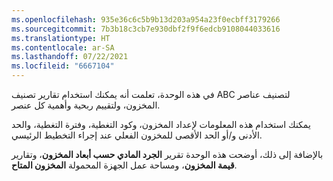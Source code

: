 ```yaml
---
ms.openlocfilehash: 935e36c6c5b9b13d203a954a23f0ecbff3179266
ms.sourcegitcommit: 7b3b18c3cb7e930dbf2f9f6edcb9108044033616
ms.translationtype: HT
ms.contentlocale: ar-SA
ms.lasthandoff: 07/22/2021
ms.locfileid: "6667104"
---
```

في هذه الوحدة، تعلمت أنه يمكنك استخدام تقارير تصنيف ABC لتصنيف عناصر المخزون، ولتقييم ربحية وأهمية كل عنصر.

يمكنك استخدام هذه المعلومات لإعداد المخزون، وكود التغطية، وفترة التغطية، والحد الأدنى و/أو الحد الأقصى للمخزون الفعلي عند إجراء التخطيط الرئيسي.

بالإضافة إلى ذلك، أوضحت هذه الوحدة تقرير **الجرد المادي حسب أبعاد المخزون**، وتقارير **قيمة المخزون**، ومساحة عمل الجهزة المحمولة **المخزون المتاح**.

